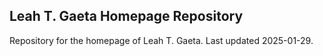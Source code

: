 ## Leah T. Gaeta Homepage Repository

Repository for the homepage of Leah T. Gaeta. Last updated 2025-01-29.

